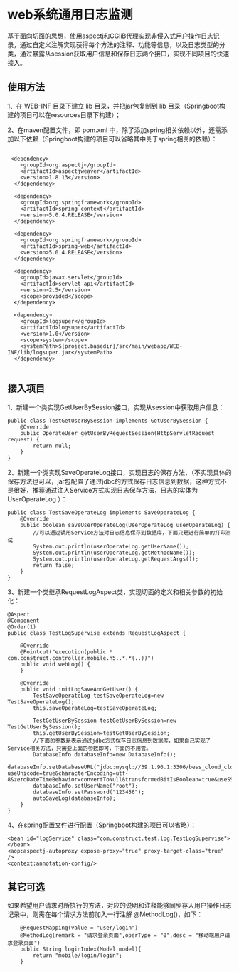 # web系统通用日志监测

基于面向切面的思想，使用aspectj和CGliB代理实现非侵入式用户操作日志记录，通过自定义注解实现获得每个方法的注释、功能等信息，以及日志类型的分类，通过暴露从session获取用户信息和保存日志两个接口，实现不同项目的快速接入。

## 使用方法

1、在 WEB-INF 目录下建立 lib 目录，并把jar包复制到 lib 目录（Springboot构建的项目可以在resources目录下构建）；

2、在maven配置文件，即 pom.xml 中，除了添加spring相关依赖以外，还需添加以下依赖（Springboot构建的项目可以省略其中关于spring相关的依赖）：
  
  ```
  
   <dependency>
      <groupId>org.aspectj</groupId>
      <artifactId>aspectjweaver</artifactId>
      <version>1.8.13</version>
    </dependency>

    <dependency>
      <groupId>org.springframework</groupId>
      <artifactId>spring-context</artifactId>
      <version>5.0.4.RELEASE</version>
    </dependency>

    <dependency>
      <groupId>org.springframework</groupId>
      <artifactId>spring-web</artifactId>
      <version>5.0.4.RELEASE</version>
    </dependency>

    <dependency>
      <groupId>javax.servlet</groupId>
      <artifactId>servlet-api</artifactId>
      <version>2.5</version>
      <scope>provided</scope>
    </dependency>
    
    <dependency>
      <groupId>logsuper</groupId>
      <artifactId>logsuper</artifactId>
      <version>1.0</version>
      <scope>system</scope>
      <systemPath>${project.basedir}/src/main/webapp/WEB-INF/lib/logsuper.jar</systemPath>
    </dependency>
    
   ```
    
## 接入项目
1、新建一个类实现GetUserBySession接口，实现从session中获取用户信息：
```
public class TestGetUserBySession implements GetUserBySession {
    @Override
    public OperateUser getUserByRequestSession(HttpServletRequest request) {
        return null;
    }
}
```

2、新建一个类实现SaveOperateLog接口，实现日志的保存方法，（不实现具体的保存方法也可以，jar包配置了通过jdbc的方式保存日志信息到数据，这种方式不是很好，推荐通过注入Service方式实现日志保存方法，日志的实体为 UserOperateLog ）：
```
public class TestSaveOperateLog implements SaveOperateLog {
    @Override
    public boolean saveUserOperateLog(UserOperateLog userOperateLog) {
        //可以通过调用Service方法对日志信息保存到数据库，下面只是进行简单的打印测试
        System.out.println(userOperateLog.getUserName());
        System.out.println(userOperateLog.getMethodName());
        System.out.println(userOperateLog.getRequestArgs());
        return false;
    }
}
```

3、新建一个类继承RequestLogAspect类，实现切面的定义和相关参数的初始化：
```
@Aspect
@Component
@Order(1)
public class TestLogSupervise extends RequestLogAspect {

    @Override
    @Pointcut("execution(public * com.construct.controller.mobile.h5..*.*(..))")
    public void webLog() {
    }

    @Override
    public void initLogSaveAndGetUser() {
        TestSaveOperateLog testSaveOperateLog=new TestSaveOperateLog();
        this.saveOperateLog=testSaveOperateLog;

        TestGetUserBySession testGetUserBySession=new TestGetUserBySession();
        this.getUserBySession=testGetUserBySession;
        //下面的参数是表示通过jdbc方式保存日志信息到数据库，如果自己实现了Service相关方法，只需要上面的参数即可，下面的不用管。
        DatabaseInfo databaseInfo=new DatabaseInfo();
        databaseInfo.setDatabaseURL("jdbc:mysql://39.1.96.1:3306/bess_cloud_cloud?useUnicode=true&characterEncoding=utf-8&zeroDateTimeBehavior=convertToNull&transformedBitIsBoolean=true&useSSL=false");
        databaseInfo.setUserName("root");
        databaseInfo.setPassword("123456");
        autoSaveLog(databaseInfo);
    }
}

 ```
 
4、在spring配置文件进行配置（Springboot构建的项目可以省略）：
```
<bean id="logService" class="com.construct.test.log.TestLogSupervise"></bean>
<aop:aspectj-autoproxy expose-proxy="true" proxy-target-class="true" />
<context:annotation-config/>
```

## 其它可选
如果希望用户请求时所执行的方法，对应的说明和注释能够同步存入用户操作日志记录中，则需在每个请求方法前加入一行注解 @MethodLog()，如下：
```
    @RequestMapping(value = "user/login")
    @MethodLog(remark = "请求登录页面",operType = "0",desc = "移动端用户请求登录页面")
    public String loginIndex(Model model){
        return "mobile/login/login";
    }
```
